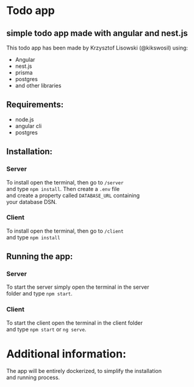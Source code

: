 # Todo app
## simple todo app made with angular and nest.js
This todo app has been made by Krzysztof Lisowski (@kikswosil) using:
- Angular
- nest.js
- prisma
- postgres
- and other libraries
## Requirements: 
- node.js
- angular cli
- postgres
## Installation:
### Server  
To install open the terminal, then go to `/server`  
and type `npm install`. Then create a `.env` file  
and create a property called `DATABASE_URL` containing  
your database DSN.
### Client
To install open the terminal, then go to `/client`  
and type `npm install`
## Running the app:
### Server
To start the server simply open the terminal in the server  
folder and type `npm start`.
### Client
To start the client open the terminal in the client folder  
and type `npm start` or `ng serve`.

# Additional information:
The app will be entirely dockerized, to simplify the installation  
and running process.